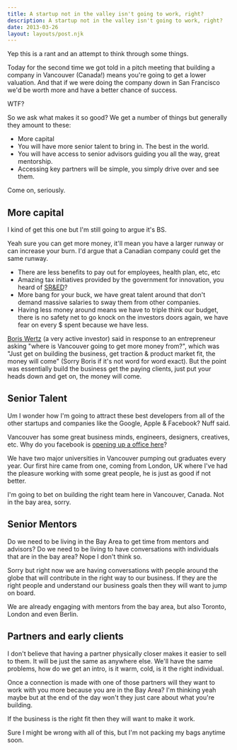 ```yaml
---
title: A startup not in the valley isn't going to work, right?
description: A startup not in the valley isn't going to work, right?
date: 2013-03-26
layout: layouts/post.njk
---
```

Yep this is a rant and an attempt to think through some things.

Today for the second time we got told in a pitch meeting that building a company in Vancouver (Canada!) means you're going to get a lower valuation. And that if we were doing the company down in San Francisco we'd be worth more and have a better chance of success.

WTF?

So we ask what makes it so good? We get a number of things but generally they amount to these:

- More capital
- You will have more senior talent to bring in. The best in the world.
- You will have access to senior advisors guiding you all the way, great mentorship.
- Accessing key partners will be simple, you simply drive over and see them.

Come on, seriously.

## More capital

I kind of get this one but I'm still going to argue it's BS.

Yeah sure you can get more money, it'll mean you have a larger runway or can increase your burn. I'd argue that a Canadian company could get the same runway.

- There are less benefits to pay out for employees, health plan, etc, etc
- Amazing tax initiatives provided by the government for innovation, you heard of [SR&ED](http://www.cra-arc.gc.ca/txcrdt/sred-rsde/)?
- More bang for your buck, we have great talent around that don't demand massive salaries to sway them from other companies.
- Having less money around means we have to triple think our budget, there is no safety net to go knock on the investors doors again, we have fear on every $ spent because we have less.

[Boris Wertz](http://versiononeventures.com/about-us/) (a very active investor) said in response to an entrepreneur asking "where is Vancouver going to get more money from?", which was "Just get on building the business, get traction & product market fit, the money will come" (Sorry Boris if it's not word for word exact). But the point was essentially build the business get the paying clients, just put your heads down and get on, the money will come.

## Senior Talent

Um I wonder how I'm going to attract these best developers from all of the other startups and companies like the Google, Apple & Facebook? Nuff said.

Vancouver has some great business minds, engineers, designers, creatives, etc. Why do you facebook is [opening up a office here](http://www.zdnet.com/facebook-opening-temporary-engineering-office-in-vancouver-7000012778/)?

We have two major universities in Vancouver pumping out graduates every year. Our first hire came from one, coming from London, UK where I've had the pleasure working with some great people, he is just as good if not better.

I'm going to bet on building the right team here in Vancouver, Canada. Not in the bay area, sorry.

## Senior Mentors

Do we need to be living in the Bay Area to get time from mentors and advisors? Do we need to be living to have conversations with individuals that are in the bay area? Nope I don't think so.

Sorry but right now we are having conversations with people around the globe that will contribute in the right way to our business. If they are the right people and understand our business goals then they will want to jump on board.

We are already engaging with mentors from the bay area, but also Toronto, London and even Berlin.

## Partners and early clients

I don't believe that having a partner physically closer makes it easier to sell to them. It will be just the same as anywhere else. We'll have the same problems, how do we get an intro, is it warm, cold, is it the right individual.

Once a connection is made with one of those partners will they want to work with you more because you are in the Bay Area? I'm thinking yeah maybe but at the end of the day won't they just care about what you're building.

If the business is the right fit then they will want to make it work.

Sure I might be wrong with all of this, but I'm not packing my bags anytime soon.

